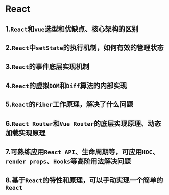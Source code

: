 # React

## 1.`React`和`vue`选型和优缺点、核心架构的区别



## 2.`React`中`setState`的执行机制，如何有效的管理状态



## 3.`React`的事件底层实现机制

## 4.`React`的虚拟`DOM`和`Diff`算法的内部实现

## 5.`React`的`Fiber`工作原理，解决了什么问题

## 6.`React Router`和`Vue Router`的底层实现原理、动态加载实现原理

## 7.可熟练应用`React API`、生命周期等，可应用`HOC`、`render props`、`Hooks`等高阶用法解决问题

## 8.基于`React`的特性和原理，可以手动实现一个简单的`React`

